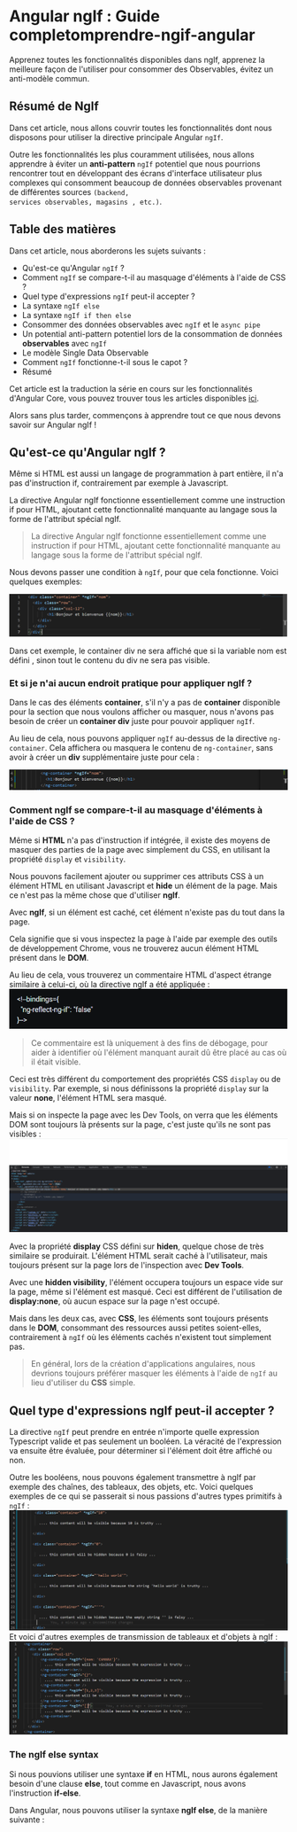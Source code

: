 # Angular ngIf : Guide completomprendre-ngif-angular
Apprenez toutes les fonctionnalités disponibles dans ngIf, apprenez la meilleure façon de l'utiliser pour consommer des Observables, évitez un anti-modèle commun.

## Résumé de NgIf
Dans cet article, nous allons couvrir toutes les fonctionnalités dont nous disposons pour utiliser la directive principale Angular <code>ngIf</code>.

Outre les fonctionnalités les plus couramment utilisées, nous allons apprendre à éviter un **anti-pattern** <code>ngIf</code> potentiel que nous pourrions rencontrer tout en développant des écrans d'interface utilisateur plus complexes qui consomment beaucoup de données observables provenant de différentes sources <code>(backend, services observables, magasins , etc.)</code>.

## Table des matières
Dans cet article, nous aborderons les sujets suivants :
* Qu'est-ce qu'Angular <code>ngIf</code> ?
* Comment <code>ngIf</code> se compare-t-il au masquage d'éléments à l'aide de CSS ?
* Quel type d'expressions <code>ngIf</code> peut-il accepter ?
* La syntaxe <code>ngIf else</code>
* La syntaxe <code>ngIf if then else</code>
* Consommer des données observables avec <code>ngIf</code> et le <code>async pipe</code>
* Un potential anti-pattern potentiel lors de la consommation de données **observables** avec <code>ngIf</code>
* Le modèle Single Data Observable
* Comment <code>ngIf</code> fonctionne-t-il sous le capot ?
* Résumé

Cet article est la traduction la série en cours sur les fonctionnalités d'Angular Core, vous pouvez trouver tous les articles disponibles [ici](https://blog.angular-university.io/tag/angular-core/).

Alors sans plus tarder, commençons à apprendre tout ce que nous devons savoir sur Angular ngIf !

## Qu'est-ce qu'Angular ngIf ?
Même si HTML est aussi un langage de programmation à part entière, il n'a pas d'instruction if, contrairement par exemple à Javascript.

La directive Angular ngIf fonctionne essentiellement comme une instruction if pour HTML, ajoutant cette fonctionnalité manquante au langage sous la forme de l'attribut spécial ngIf.

>La directive Angular ngIf fonctionne essentiellement comme une instruction if pour HTML, ajoutant cette fonctionnalité manquante au langage sous la forme de l'attribut spécial ngIf.

Nous devons passer une condition à <code>ngIf</code>, pour que cela fonctionne. Voici quelques exemples:

![ngif](images/ngif.png)

Dans cet exemple, le container div ne sera affiché que si la variable nom est défini , sinon tout le contenu du div ne sera pas visible.
### Et si je n'ai aucun endroit pratique pour appliquer ngIf ?
Dans le cas des éléments **container**, s'il n'y a pas de **container** disponible pour la section que nous voulons afficher ou masquer, nous n'avons pas besoin de créer un **container div** juste pour pouvoir appliquer <code>ngIf</code>.

Au lieu de cela, nous pouvons appliquer <code>ngIf</code> au-dessus de la directive <code>ng-container</code>. Cela affichera ou masquera le contenu de <code>ng-container</code>, sans avoir à créer un **div** supplémentaire juste pour cela :

![ng-container](images/ng-container.png)

### Comment ngIf se compare-t-il au masquage d'éléments à l'aide de CSS ?
Même si **HTML** n'a pas d'instruction if intégrée, il existe des moyens de masquer des parties de la page avec simplement du CSS, en utilisant la propriété <code>display</code> et
 <code>visibility</code>.

Nous pouvons facilement ajouter ou supprimer ces attributs CSS à un élément HTML en utilisant Javascript et **hide** un élément de la page. Mais ce n'est pas la même chose que d'utiliser **ngIf**.

Avec **ngIf**, si un élément est caché, cet élément n'existe pas du tout dans la page.

Cela signifie que si vous inspectez la page à l'aide par exemple des outils de développement Chrome, vous ne trouverez aucun élément HTML présent dans le **DOM**.

Au lieu de cela, vous trouverez un commentaire HTML d'aspect étrange similaire à celui-ci, où la directive ngIf a été appliquée :
![hide](images/hide.png)

>Ce commentaire est là uniquement à des fins de débogage, pour aider à identifier où l'élément manquant aurait dû être placé au cas où il était visible.

Ceci est très différent du comportement des propriétés CSS <code>display</code> ou de <code>visibility</code>. Par exemple, si nous définissons la propriété <code>display</code> sur la valeur **none**, l'élément HTML sera masqué.

Mais si on inspecte la page avec les Dev Tools, on verra que les éléments DOM sont toujours là présents sur la page, c'est juste qu'ils ne sont pas visibles :
![display](images/display.png)

Avec la propriété **display** CSS défini sur **hiden**, quelque chose de très similaire se produirait. L'élément HTML serait caché à l'utilisateur, mais toujours présent sur la page lors de l'inspection avec **Dev Tools**.

Avec une **hidden visibility**, l'élément occupera toujours un espace vide sur la page, même si l'élément est masqué. Ceci est différent de l'utilisation de **display:none**, où aucun espace sur la page n'est occupé.

Mais dans les deux cas, avec **CSS**, les éléments sont toujours présents dans le **DOM**, consommant des ressources aussi petites soient-elles, contrairement à <code>ngIf</code> où les éléments cachés n'existent tout simplement pas.

>En général, lors de la création d'applications angulaires, nous devrions toujours préférer masquer les éléments à l'aide de <code>ngIf</code> au lieu d'utiliser du **CSS** simple.

## Quel type d'expressions ngIf peut-il accepter ?
La directive <code>ngIf</code> peut prendre en entrée n'importe quelle expression Typescript valide et pas seulement un booléen. La véracité de l'expression va ensuite être évaluée, pour déterminer si l'élément doit être affiché ou non.

Outre les booléens, nous pouvons également transmettre à ngIf par exemple des chaînes, des tableaux, des objets, etc. Voici quelques exemples de ce qui se passerait si nous passions d'autres types primitifs à <code>ngIf</code> :
![expression](images/expressions.png)
Et voici d'autres exemples de transmission de tableaux et d'objets à ngIf :
![con](images/ngcon.png)

### The ngIf else syntax
Si nous pouvions utiliser une syntaxe **if** en HTML, nous aurons également besoin d'une clause **else**, tout comme en Javascript, nous avons l'instruction **if-else**.

Dans Angular, nous pouvons utiliser la syntaxe **ngIf else**, de la manière suivante :
